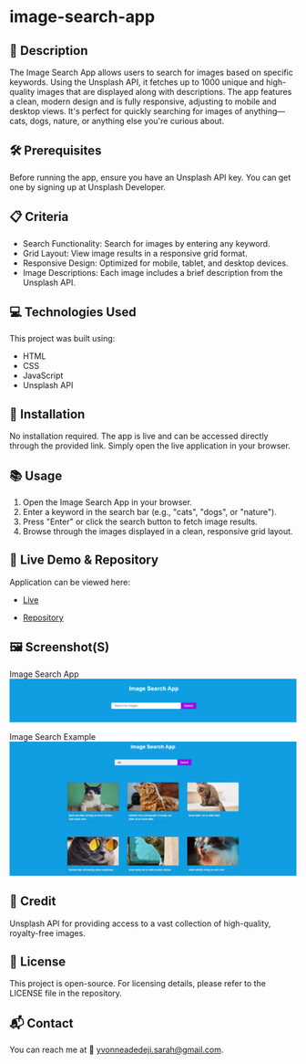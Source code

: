 # image-search-app

## 📌 Description
The Image Search App allows users to search for images based on specific keywords. Using the Unsplash API, it fetches up to 1000 unique and high-quality images that are displayed along with descriptions. The app features a clean, modern design and is fully responsive, adjusting to mobile and desktop views. It's perfect for quickly searching for images of anything—cats, dogs, nature, or anything else you're curious about.

## 🛠 Prerequisites
Before running the app, ensure you have an Unsplash API key. You can get one by signing up at Unsplash Developer.

## 📋 Criteria
* Search Functionality: Search for images by entering any keyword.
* Grid Layout: View image results in a responsive grid format.
* Responsive Design: Optimized for mobile, tablet, and desktop devices.
* Image Descriptions: Each image includes a brief description from the Unsplash API.

## 💻 Technologies Used
This project was built using:
* HTML
* CSS
* JavaScript
* Unsplash API

## 🚀 Installation
No installation required. The app is live and can be accessed directly through the provided link. Simply open the live application in your browser.

## 📚 Usage
1. Open the Image Search App in your browser.
2. Enter a keyword in the search bar (e.g., "cats", "dogs", or "nature").
3. Press "Enter" or click the search button to fetch image results.
4. Browse through the images displayed in a clean, responsive grid layout.

## 🔗 Live Demo & Repository
Application can be viewed here:
* [Live](https://yvonnesarah.github.io/image-search-app/)

* [Repository](https://github.com/yvonnesarah/image-search-app)

## 🖼 Screenshot(S)
Image Search App
![Screenshot](assets/images/image-search.png "Image Search App")

Image Search Example
![Screenshot](assets/images/image-search-example.png "Image Search App Example")

## 👥 Credit
Unsplash API for providing access to a vast collection of high-quality, royalty-free images.

## 📜 License
This project is open-source. For licensing details, please refer to the LICENSE file in the repository.

## 📬 Contact
You can reach me at 📧 yvonneadedeji.sarah@gmail.com.
